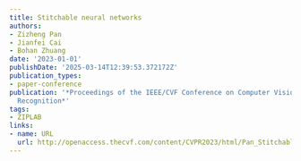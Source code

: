```yaml
---
title: Stitchable neural networks
authors:
- Zizheng Pan
- Jianfei Cai
- Bohan Zhuang
date: '2023-01-01'
publishDate: '2025-03-14T12:39:53.372172Z'
publication_types:
- paper-conference
publication: '*Proceedings of the IEEE/CVF Conference on Computer Vision and Pattern
  Recognition*'
tags:
- ZIPLAB
links:
- name: URL
  url: http://openaccess.thecvf.com/content/CVPR2023/html/Pan_Stitchable_Neural_Networks_CVPR_2023_paper.html
---
```

